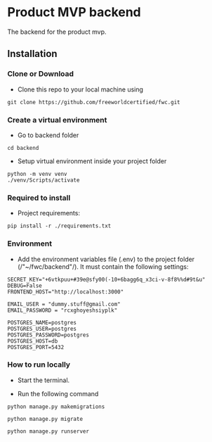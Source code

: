 # Product MVP backend
The backend for the product mvp.

## Installation

### Clone or Download

-  Clone this repo to your local machine using
```
git clone https://github.com/freeworldcertified/fwc.git
```

### Create a virtual environment

- Go to backend folder
```
cd backend
```

- Setup virtual environment inside your project folder
```
python -m venv venv
./venv/Scripts/activate
```

### Required to install

- Project requirements:
```
pip install -r ./requirements.txt
```

### Environment

- Add the environment variables file (.env) to the project folder (/"~/fwc/backend"/).
It must contain the following settings:
```
SECRET_KEY="+6vtkpuu+#39e@sfy00(-10+6bagg6q_x3ci-v-8f8%%d#9t&u"
DEBUG=False
FRONTEND_HOST="http://localhost:3000"

EMAIL_USER = "dummy.stuff@gmail.com"
EMAIL_PASSWORD = "rcxghoyeshsiyplk"

POSTGRES_NAME=postgres
POSTGRES_USER=postgres
POSTGRES_PASSWORD=postgres
POSTGRES_HOST=db
POSTGRES_PORT=5432
```

### How to run locally

- Start the terminal.

- Run the following command
```
python manage.py makemigrations
```
```
python manage.py migrate
```
```
python manage.py runserver
```
